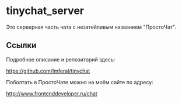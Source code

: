 # tinychat_server
Это серверная часть чата с незатейливым названием "ПростоЧат".

## Ссылки
Подробное описание и репозиторий здесь:

https://github.com/Imferal/tinychat

Поболтать в ПростоЧате можно на моём сайте по адресу:

http://www.frontenddeveloper.ru/chat